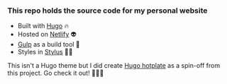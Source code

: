 ### This repo holds the source code for my personal website

- Built with [Hugo](https://gohugo.io/) 🔥
- Hosted on [Netlify](https://www.netlify.com/) 👽
-  [Gulp](https://gulpjs.com/) as a build tool 🍹
- Styles in [Stylus](http://stylus-lang.com/) 💅🏻

This isn't a Hugo theme but I did create [Hugo hotplate](https://github.com/jakewies/hugo-hotplate) as a spin-off from this project. Go check it out! 🏋🏻‍♂️
